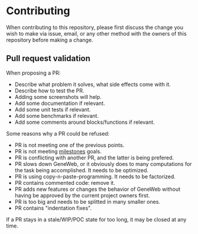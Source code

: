 # Contributing

When contributing to this repository, please first discuss the change
you wish to make via issue, email, or any other method with the owners
of this repository before making a change.

## Pull request validation

When proposing a PR:

- Describe what problem it solves, what side effects come with it.
- Describe how to test the PR.
- Adding some screenshots will help.
- Add some documentation if relevant.
- Add some unit tests if relevant.
- Add some benchmarks if relevant.
- Add some comments around blocks/functions if relevant.

Some reasons why a PR could be refused:

- PR is not meeting one of the previous points.
- PR is not meeting
  [milestones](https://github.com/geneweb/geneweb/milestones) goals.
- PR is conflicting with another PR, and the latter is being prefered.
- PR slows down GeneWeb, or it obviously does to many
  computations for the task being accomplished. It needs to be
  optimized.
- PR is using copy-n-paste-programming. It needs to be factorized.
- PR contains commented code: remove it.
- PR adds new features or changes the behavior of GeneWeb without
  having be approved by the current project owners first.
- PR is too big and needs to be splitted in many smaller ones.
- PR contains "indentation fixes".

If a PR stays in a stale/WIP/POC state for too long, it may be closed
at any time.
